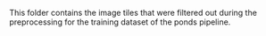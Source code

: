 This folder contains the image tiles that were filtered out during the preprocessing for the training dataset of the ponds pipeline. 